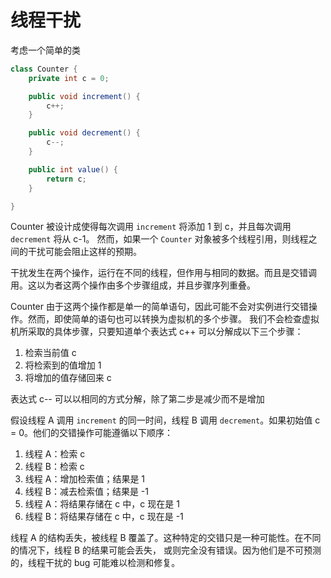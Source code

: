 # 线程干扰
考虑一个简单的类

```java
class Counter {
    private int c = 0;

    public void increment() {
        c++;
    }

    public void decrement() {
        c--;
    }

    public int value() {
        return c;
    }

}
```
Counter 被设计成使得每次调用 `increment` 将添加 1 到 c，并且每次调用 `decrement` 将从 c-1。
然而，如果一个 `Counter` 对象被多个线程引用，则线程之间的干扰可能会阻止这样的预期。

干扰发生在两个操作，运行在不同的线程，但作用与相同的数据。而且是交错调用。这以为者这两个操作由多个步骤组成，并且步骤序列重叠。

Counter 由于这两个操作都是单一的简单语句，因此可能不会对实例进行交错操作。然而，即使简单的语句也可以转换为虚拟机的多个步骤。
我们不会检查虚拟机所采取的具体步骤，只要知道单个表达式 c++ 可以分解成以下三个步骤：

1. 检索当前值 c
2. 将检索到的值增加 1
3. 将增加的值存储回来 c

表达式 c-- 可以以相同的方式分解，除了第二步是减少而不是增加

假设线程 A 调用 `increment` 的同一时间，线程 B 调用 `decrement`。如果初始值 c = 0。他们的交错操作可能遵循以下顺序：

1. 线程 A：检索 c
2. 线程 B：检索 c
3. 线程 A：增加检索值；结果是 1
4. 线程 B：减去检索值；结果是 -1
5. 线程 A：将结果存储在 c 中，c 现在是 1
6. 线程 B：将结果存储在 c 中，c 现在是 -1

线程 A 的结构丢失，被线程 B 覆盖了。这种特定的交错只是一种可能性。在不同的情况下，线程 B 的结果可能会丢失，
或则完全没有错误。因为他们是不可预测的，线程干扰的 bug 可能难以检测和修复。
